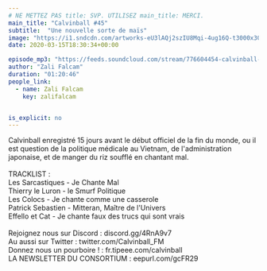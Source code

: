 ```yaml
---
# NE METTEZ PAS title: SVP. UTILISEZ main_title: MERCI.
main_title: "Calvinball #45"
subtitle:  "Une nouvelle sorte de maïs"
image: "https://i1.sndcdn.com/artworks-eU3lAQj2szIU8Mqi-4ug16Q-t3000x3000.jpg"
date: 2020-03-15T18:30:34+00:00

episode_mp3: "https://feeds.soundcloud.com/stream/776604454-calvinball-radio-calvinball-45-une-nouvelle-sorte-de-mais.mp3"
author: "Zali Falcam"
duration: "01:20:46"
people_link: 
  - name: Zali Falcam
    key: zalifalcam


is_explicit: no
---
```


<PodcastHeader/>

<!-- ECRIRE LA DESCRIPTION DE L'EPISODE SOUS CETTE LIGNE -->
Calvinball enregistré 15 jours avant le début officiel de la fin du monde, ou il est question de la politique médicale au Vietnam, de l'administration japonaise, et de manger du riz soufflé en chantant mal.<br><br>TRACKLIST :<br>Les Sarcastiques - Je Chante Mal<br>Thierry le Luron - le Smurf Politique<br>Les Colocs - Je chante comme une casserole<br>Patrick Sebastien - Mitteran, Maître de l'Univers<br>Effello et Cat - Je chante faux des trucs qui sont vrais<br><br>Rejoignez nous sur Discord : discord.gg/4RnA9v7<br>Au aussi sur Twitter : twitter.com/Calvinball_FM<br>Donnez nous un pourboire ! : fr.tipeee.com/calvinball<br>LA NEWSLETTER DU CONSORTIUM : eepurl.com/gcFR29

